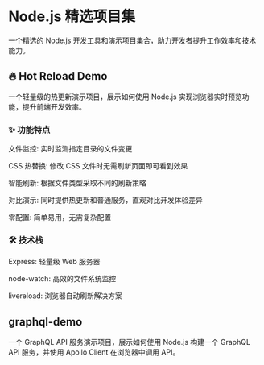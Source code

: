 # Node.js 精选项目集

一个精选的 Node.js 开发工具和演示项目集合，助力开发者提升工作效率和技术能力。

## 🔥 Hot Reload Demo

一个轻量级的热更新演示项目，展示如何使用 Node.js 实现浏览器实时预览功能，提升前端开发效率。

### ✨ 功能特点

文件监控: 实时监测指定目录的文件变更

CSS 热替换: 修改 CSS 文件时无需刷新页面即可看到效果

智能刷新: 根据文件类型采取不同的刷新策略

对比演示: 同时提供热更新和普通服务，直观对比开发体验差异

零配置: 简单易用，无需复杂配置

### 🛠️ 技术栈

Express: 轻量级 Web 服务器

node-watch: 高效的文件系统监控

livereload: 浏览器自动刷新解决方案

## graphql-demo

一个 GraphQL API 服务演示项目，展示如何使用 Node.js 构建一个 GraphQL API 服务，并使用 Apollo Client 在浏览器中调用 API。
